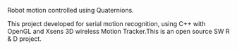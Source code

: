 Robot motion controlled using Quaternions.

This project developed for serial motion recognition, using C++ with OpenGL and Xsens 3D wireless Motion Tracker.This is an open source SW R & D project.
